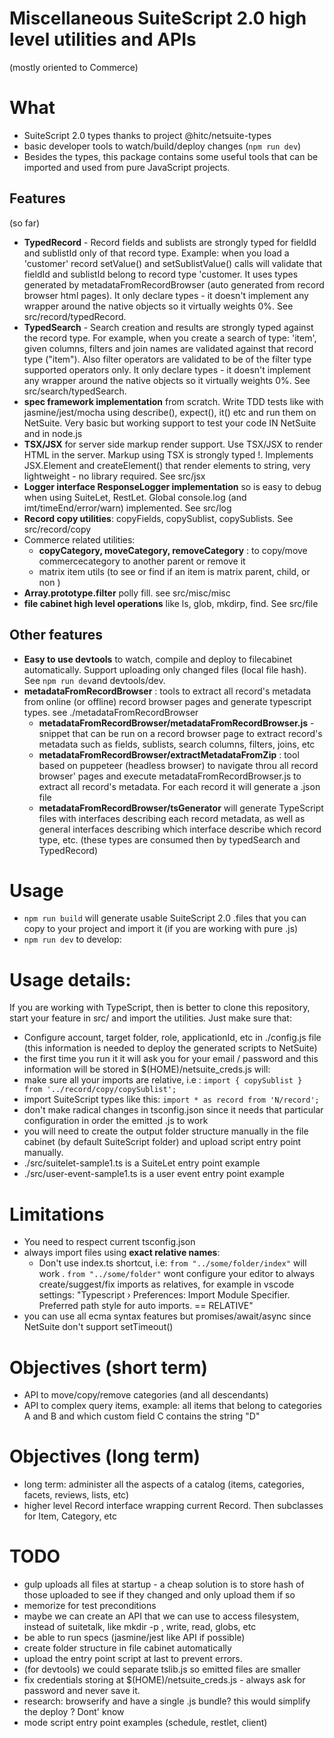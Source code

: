 # Miscellaneous SuiteScript 2.0 high level utilities and APIs

(mostly oriented to Commerce)

# What

 * SuiteScript 2.0 types thanks to project @hitc/netsuite-types
 * basic developer tools to watch/build/deploy changes (`npm run dev`)
 * Besides the types, this package contains some useful tools that can be imported and used from pure JavaScript projects.

## Features

(so far)

 * **TypedRecord** - Record fields and sublists are strongly typed for fieldId and sublistId only of that record type. Example: when you load a 'customer' record setValue() and setSublistValue() calls will validate that fieldId and sublistId belong to record type 'customer. It uses types generated by metadataFromRecordBrowser (auto generated from record browser html pages). It only declare types - it doesn't implement any wrapper around the native objects so it virtually weights 0%. See src/record/typedRecord. 
 * **TypedSearch** - Search creation and results are strongly typed against the record type. For example, when you create a search of type: 'item', given columns, filters and join names are validated against that record type ("item"). Also filter operators are validated to be of the filter type supported operators only. It only declare types - it doesn't implement any wrapper around the native objects so it virtually weights 0%. See src/search/typedSearch. 
 * **spec framework implementation** from scratch. Write TDD tests like with jasmine/jest/mocha using describe(), expect(), it() etc and run them on NetSuite. Very basic but working support to test your code IN NetSuite and in node.js
 * **TSX/JSX** for server side markup render support. Use TSX/JSX to render HTML in the server. Markup using TSX is strongly typed !. Implements JSX.Element and createElement() that render elements to string, very lightweight - no library required. See src/jsx
 * **Logger interface ResponseLogger implementation** so is easy to debug when using SuiteLet, RestLet. Global console.log (and imt/timeEnd/error/warn) implemented. See src/log
 * **Record copy utilities**: copyFields, copySublist, copySublists. See src/record/copy
 * Commerce related utilities: 
   * **copyCategory, moveCategory, removeCategory** : to copy/move commercecategory to another parent or remove it
   * matrix item utils (to see or find if an item is matrix parent, child, or non )
 * **Array.prototype.filter** polly fill. see src/misc/misc
 * **file cabinet high level operations** like ls, glob, mkdirp, find. See src/file

## Other features

 * **Easy to use devtools** to watch, compile and deploy to filecabinet automatically. Support uploading only changed files (local file hash). See `npm run dev`and devtools/dev.
 * **metadataFromRecordBrowser** : tools to extract all record's metadata from online (or offline) record browser pages and generate typescript types. see ./metadataFromRecordBrowser
   * **metadataFromRecordBrowser/metadataFromRecordBrowser.js** - snippet that can be run on a record browser page to extract record's metadata such as fields, sublists, search columns, filters, joins, etc
   * **metadataFromRecordBrowser/extractMetadataFromZip** : tool based on puppeteer (headless browser) to navigate throu all record browser' pages and execute metadataFromRecordBrowser.js to extract all record's metadata. For each record it will generate a .json file
   * **metadataFromRecordBrowser/tsGenerator** will generate TypeScript files with interfaces describing each record metadata, as well as general interfaces describing which interface describe which record type, etc. (these types are consumed then by typedSearch and TypedRecord)

# Usage

 * `npm run build` will generate usable SuiteScript 2.0 .files that you can copy to your project and import it (if you are working with pure .js)
 * `npm run dev` to develop:

# Usage details: 

If you are working with TypeScript, then is better to clone this repository, start your feature in src/ and import the utilities. Just make sure that:
 * Configure account, target folder, role, applicationId, etc in ./config.js file (this information is needed to deploy the generated scripts to NetSuite)
 * the first time you run it it will ask you for your email / password and this information will be stored in $(HOME)/netsuite_creds.js
will:
 * make sure all your imports are relative, i.e : `import { copySublist } from '../record/copy/copySublist';`
 * import SuiteScript types like this: `import * as record from 'N/record';`
 * don't make radical changes in tsconfig.json since it needs that particular configuration in order the emitted .js to work
 * you will need to create the output folder structure manually in the file cabinet (by default SuiteScript folder) and upload script entry point manually.
 * ./src/suitelet-sample1.ts is a SuiteLet entry point example
 * ./src/user-event-sample1.ts is a user event entry point example 

# Limitations
 
 * You need to respect current tsconfig.json
 * always import files using **exact relative names**: 
   * Don't use index.ts shortcut, i.e: `from "../some/folder/index"` will work . `from "../some/folder"` wont
   configure your editor to always create/suggest/fix imports as relatives, for example in vscode settings: "Typescript › Preferences: Import Module Specifier. Preferred path style for auto imports. == RELATIVE" 
 * you can use all ecma syntax features but promises/await/async since NetSuite don't support setTimeout()


# Objectives (short term)

 * API to move/copy/remove categories (and all descendants)
 * API to complex query items, example: all items that belong to categories A and B and which custom field C contains the string "D"

# Objectives (long term)

 * long term: administer all the aspects of a catalog (items, categories, facets, reviews, lists, etc)
 * higher level Record interface wrapping current Record. Then subclasses for Item, Category, etc


# TODO

 * gulp uploads all files at startup - a cheap solution is to store hash of those uploaded to see if they changed and only upload them if so
 * memorize for test preconditions
 * maybe we can create an API that we can use to access filesystem, instead of suitetalk, like mkdir -p , write, read, globs, etc
 * be able to run specs (jasmine/jest like API if possible)
 * create folder structure in file cabinet automatically
 * upload the entry point script at last to prevent errors. 
 * (for devtools) we could separate tslib.js so emitted files are smaller
 * fix credentials storing at $(HOME)/netsuite_creds.js - always ask for password and never save it.
 * research: browserify and have a single .js bundle? this would simplify the deploy ? Dont' know
 * mode script entry point examples (schedule, restlet, client)
